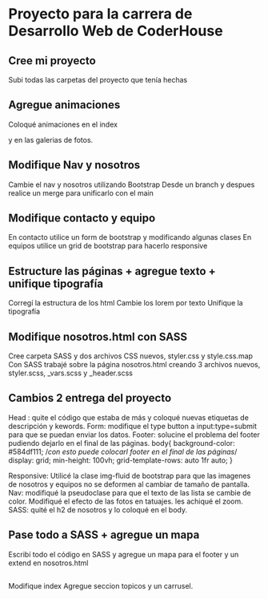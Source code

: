 # Proyecto para la carrera de Desarrollo Web de CoderHouse 

## Cree mi proyecto
Subi todas las carpetas del proyecto que tenía hechas

## Agregue animaciones

Coloqué animaciones en el index <p> y en las galerias de fotos.

## Modifique Nav y nosotros

Cambie el nav y nosotros utilizando Bootstrap
Desde un branch y despues realice un merge para unificarlo con el main

## Modifique contacto y equipo

En contacto utilice un form de bootstrap y modificando algunas clases
En equipos utilice un grid de bootstrap para hacerlo responsive

## Estructure las páginas + agregue texto + unifique tipografía

Corregí la estructura de los html
Cambie los lorem por texto
Unifique la tipografía

## Modifique nosotros.html con SASS

Cree carpeta SASS y dos archivos CSS nuevos, styler.css y style.css.map 
Con SASS trabajé sobre la página nosotros.html creando 3 archivos nuevos, styler.scss, _vars.scss y _header.scss  

## Cambios 2 entrega del proyecto

Head : quite el código que estaba de más y coloqué nuevas etiquetas de descripción y kewords.
Form: modifique el type button a  input:type=submit para que se puedan enviar los datos.
Footer: solucine el problema del footer pudiendo dejarlo en el final de las páginas.
body{
    background-color: #584df111;
    /*con esto puede colocarl footer en el final de las páginas*/
    display: grid;
    min-height: 100vh;
    grid-template-rows: auto 1fr auto;
}

Responsive: Utilicé la clase img-fluid de bootstrap para que las imagenes de nosotros y equipos no se deformen al cambiar de tamaño de pantalla.
Nav: modifiqué la pseudoclase para que el texto de las lista se cambie de color.
Modifiqué el efecto de las fotos en tatuajes. les achiqué el zoom.
SASS: quité el h2 de nosotros y lo coloqué en el body.

## Pase todo a SASS + agregue un mapa  
Escribí todo el código en SASS y agregue un mapa para el footer y un extend en nosotros.html

## 
Modifique index
Agregue seccion topicos y un carrusel.